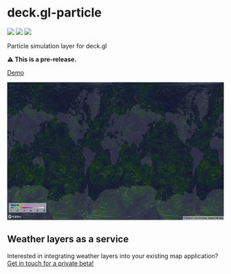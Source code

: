 # deck.gl-particle

[![](https://img.shields.io/npm/dm/deck.gl-particle)](https://www.npmjs.com/package/deck.gl-particle)
[![](https://img.shields.io/david/zakjan/deck.gl-particle)](https://www.npmjs.com/package/deck.gl-particle)
[![](https://img.shields.io/bundlephobia/min/deck.gl-particle)](https://www.npmjs.com/package/deck.gl-particle)

Particle simulation layer for deck.gl

**⚠️ This is a pre-release.**

[Demo](https://zakjan.github.io/deck.gl-particle/)

<img src="docs/screenshot@2x.jpg" alt="Screenshot" width="640" height="320">

## Weather layers as a service

Interested in integrating weather layers into your existing map application? <a href="mailto:zj@zakjan.cz">Get in touch for a private beta!</a>
